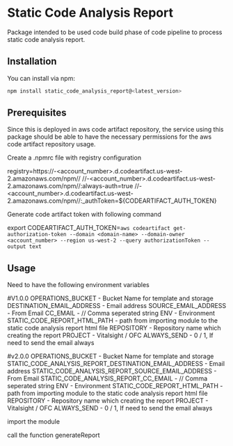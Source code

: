 # Static Code Analysis Report

Package intended to be used code build phase of code pipeline to process static code analysis report.

## Installation

You can install  via npm:

```bash
npm install static_code_analysis_report@<latest_version>

```

## Prerequisites

Since this is deployed in aws code artifact repository, the service using this package should be able to have the necessary permissions for the aws code artifact repository usage.

Create a .npmrc file with registry configuration

registry=https://<domain-name>-<account_number>.d.codeartifact.us-west-2.amazonaws.com/npm/<repo-name>/
//<domain-name>-<account_number>.d.codeartifact.us-west-2.amazonaws.com/npm/<repo-name>/:always-auth=true
//<domain-name>-<account_number>.d.codeartifact.us-west-2.amazonaws.com/npm/<repo-name>/:_authToken=${CODEARTIFACT_AUTH_TOKEN}

Generate code artifact token with following command

export CODEARTIFACT_AUTH_TOKEN=`aws codeartifact get-authorization-token --domain <domain-name> --domain-owner <account_number> --region us-west-2 --query authorizationToken --output text`

## Usage

Need to have the following environment variables

#V1.0.0
OPERATIONS_BUCKET - Bucket Name for template and storage
DESTINATION_EMAIL_ADDRESS - Email address
SOURCE_EMAIL_ADDRESS - From Email
CC_EMAIL - // Comma seperated string
ENV - Environment
STATIC_CODE_REPORT_HTML_PATH - path from importing module to the static code analysis report html file
REPOSITORY - Repository name which creating the report
PROJECT - Vitalsight / OFC
ALWAYS_SEND - 0 / 1, If need to send the email always

#v2.0.0
OPERATIONS_BUCKET - Bucket Name for template and storage
STATIC_CODE_ANALYSIS_REPORT_DESTINATION_EMAIL_ADDRESS - Email address
STATIC_CODE_ANALYSIS_REPORT_SOURCE_EMAIL_ADDRESS - From Email
STATIC_CODE_ANALYSIS_REPORT_CC_EMAIL - // Comma seperated string
ENV - Environment
STATIC_CODE_REPORT_HTML_PATH - path from importing module to the static code analysis report html file
REPOSITORY - Repository name which creating the report
PROJECT - Vitalsight / OFC
ALWAYS_SEND - 0 / 1, If need to send the email always

import the module

call the function generateReport